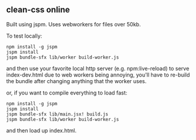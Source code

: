 clean-css online
---------------

Built using jspm.
Uses webworkers for files over 50kb.

To test locally:

````
npm install -g jspm
jspm install
jspm bundle-sfx lib/worker build-worker.js
````
and then use your favorite local http server (e.g. npm:live-reload) to serve index-dev.html
due to web workers being annoying, you'll have to re-build the bundle after changing anything that the worker uses.

or, if you want to compile everything to load fast:
````
npm install -g jspm
jspm install
jspm bundle-sfx lib/main.jsx! build.js
jspm bundle-sfx lib/worker build-worker.js
````
and then load up index.html.

